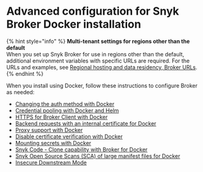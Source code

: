 # Advanced configuration for Snyk Broker Docker installation



{% hint style="info" %}
**Multi-tenant settings for regions other than the default**\
When you set up Snyk Broker for use in regions other than the default, additional environment variables with specific URLs are required. For the URLs and examples, see [Regional hosting and data residency, Broker URLs](https://docs.snyk.io/working-with-snyk/regional-hosting-and-data-residency#broker-urls).
{% endhint %}

When you install using Docker, follow these instructions to configure Broker as needed:

* [Changing the auth method with Docker](changing-the-auth-method-with-docker.md)
* [Credential pooling with Docker and Helm](credential-pooling-with-docker-and-helm.md)
* [HTTPS for Broker Client with Docker](https-for-broker-client-with-docker.md)
* [Backend requests with an internal certificate for Docker](backend-requests-with-an-internal-certificate-for-docker.md)
* [Proxy support with Docker](proxy-support-with-docker.md)
* [Disable certificate verification with Docker](disable-certificate-verification-with-docker.md)
* [Mounting secrets with Docker](mounting-secrets-with-docker.md)
* [Snyk Code - Clone capability with Broker for Docker](broken-reference)
* [Snyk Open Source Scans (SCA) of large manifest files for Docker](snyk-open-source-scans-sca-of-large-manifest-files-docker-setup.md)
* [Insecure Downstream Mode](insecure-downstream-mode.md)
